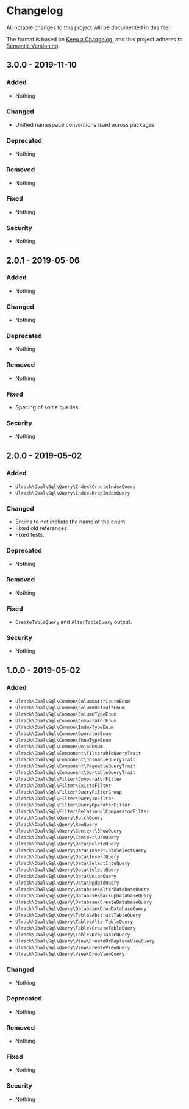 # Changelog
All notable changes to this project will be documented in this file.

The format is based on [Keep a Changelog](https://keepachangelog.com/en/1.0.0/),
and this project adheres to [Semantic Versioning](https://semver.org/spec/v2.0.0.html).

## 3.0.0 - 2019-11-10
### Added
- Nothing

### Changed
- Unified namespace conventions used across packages

### Deprecated
- Nothing

### Removed
- Nothing

### Fixed
- Nothing

### Security
- Nothing

## 2.0.1 - 2019-05-06
### Added
- Nothing

### Changed
- Nothing

### Deprecated
- Nothing

### Removed
- Nothing

### Fixed
- Spacing of some queries.

### Security
- Nothing

## 2.0.0 - 2019-05-02
### Added
- `Ulrack\Dbal\Sql\Query\Index\CreateIndexQuery`
- `Ulrack\Dbal\Sql\Query\Index\DropIndexQuery`

### Changed
- Enums to not include the name of the enum.
- Fixed old references.
- Fixed tests.

### Deprecated
- Nothing

### Removed
- Nothing

### Fixed
- `CreateTableQuery` and `AlterTableQuery` output.

### Security
- Nothing

## 1.0.0 - 2019-05-02
### Added
- `Ulrack\Dbal\Sql\Common\ColumnAttributeEnum`
- `Ulrack\Dbal\Sql\Common\ColumnDefaultEnum`
- `Ulrack\Dbal\Sql\Common\ColumnTypeEnum`
- `Ulrack\Dbal\Sql\Common\ComparatorEnum`
- `Ulrack\Dbal\Sql\Common\IndexTypeEnum`
- `Ulrack\Dbal\Sql\Common\OperatorEnum`
- `Ulrack\Dbal\Sql\Common\ShowTypeEnum`
- `Ulrack\Dbal\Sql\Common\UnionEnum`
- `Ulrack\Dbal\Sql\Component\FilterableQueryTrait`
- `Ulrack\Dbal\Sql\Component\JoinableQueryTrait`
- `Ulrack\Dbal\Sql\Component\PageableQueryTrait`
- `Ulrack\Dbal\Sql\Component\SortableQueryTrait`
- `Ulrack\Dbal\Sql\Filter\ComparatorFilter`
- `Ulrack\Dbal\Sql\Filter\ExistsFilter`
- `Ulrack\Dbal\Sql\Filter\QueryFilterGroup`
- `Ulrack\Dbal\Sql\Filter\QueryInFilter`
- `Ulrack\Dbal\Sql\Filter\QueryOperatorFilter`
- `Ulrack\Dbal\Sql\Filter\RelationalComparatorFilter`
- `Ulrack\Dbal\Sql\Query\BatchQuery`
- `Ulrack\Dbal\Sql\Query\RawQuery`
- `Ulrack\Dbal\Sql\Query\Context\ShowQuery`
- `Ulrack\Dbal\Sql\Query\Context\UseQuery`
- `Ulrack\Dbal\Sql\Query\Data\DeleteQuery`
- `Ulrack\Dbal\Sql\Query\Data\InsertIntoSelectQuery`
- `Ulrack\Dbal\Sql\Query\Data\InsertQuery`
- `Ulrack\Dbal\Sql\Query\Data\SelectIntoQuery`
- `Ulrack\Dbal\Sql\Query\Data\SelectQuery`
- `Ulrack\Dbal\Sql\Query\Data\UnionQuery`
- `Ulrack\Dbal\Sql\Query\Data\UpdateQuery`
- `Ulrack\Dbal\Sql\Query\Database\AlterDatabaseQuery`
- `Ulrack\Dbal\Sql\Query\Database\BackupDatabaseQuery`
- `Ulrack\Dbal\Sql\Query\Database\CreateDatabaseQuery`
- `Ulrack\Dbal\Sql\Query\Database\DropDatabaseQuery`
- `Ulrack\Dbal\Sql\Query\Table\AbstractTableQuery`
- `Ulrack\Dbal\Sql\Query\Table\AlterTableQuery`
- `Ulrack\Dbal\Sql\Query\Table\CreateTableQuery`
- `Ulrack\Dbal\Sql\Query\Table\DropTableQuery`
- `Ulrack\Dbal\Sql\Query\View\CreateOrReplaceViewQuery`
- `Ulrack\Dbal\Sql\Query\View\CreateViewQuery`
- `Ulrack\Dbal\Sql\Query\View\DropViewQuery`

### Changed
- Nothing

### Deprecated
- Nothing

### Removed
- Nothing

### Fixed
- Nothing

### Security
- Nothing

[Unreleased]: https://github.com/ulrack/dbal-sql/compare/3.0.0...HEAD
[3.0.0]: https://github.com/ulrack/dbal-sql/compare/2.0.1...3.0.1
[2.0.1]: https://github.com/ulrack/dbal-sql/compare/2.0.0...2.0.1
[2.0.0]: https://github.com/ulrack/dbal-sql/compare/1.0.0...2.0.0
